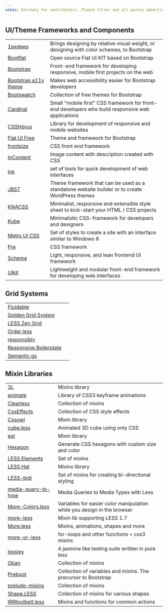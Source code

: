 ```yaml
---
notes: Entreaty for contributors. Please filter out all purely advertising and non-descriptive epithets like "best", "useful", "handy", "popular", "kick-ass", "professional" and so on.
---
```


## UI/Theme Frameworks and Components
| | |
|-|-|
| [1pxdeep](http://rriepe.github.io/1pxdeep/) | Brings designing by relative visual weight, or designing with color schemes, to Bootstrap |
| [Bootflat](http://www.flathemes.com/) | Open source Flat UI KIT based on Bootstrap |
| [Bootstrap](http://getbootstrap.com/) | Front-end framework for developing responsive, mobile first projects on the web |
| [Bootstrap a11y theme](https://github.com/bassjobsen/bootstrap-a11y-theme) | Makes web accessibility easier for Bootstrap developers |
| [Bootswatch](http://bootswatch.com/) | Collection of free themes for Bootstrap |
| [Cardinal](http://cardinalcss.com/) | Small "mobile first" CSS framework for front-end developers who build responsive web applications |
| [CSSHórus](http://csshor.us/) | Library for development of responsive and mobile websites |
| [Flat UI Free](http://designmodo.com/flat-free/) | Theme and framework for Bootstrap |
| [frontsize](https://github.com/vitto/frontsize-less) | CSS front end framework |
| [InContent](http://brunodsgn.github.io/InContent/) | Image content with description created with CSS |
| [Ink](http://ink.sapo.pt/) | set of tools for quick development of web interfaces |
| [JBST](http://jbst.eu/) | Theme framework that can be used as a standalone website builder or to create WordPress themes |
| [KNACSS](http://www.knacss.com/) | Minimalist, responsive and extensible style sheet to kick-start your HTML / CSS projects |
| [Kube](http://imperavi.com/kube/) | Minimalistic CSS-framework for developers and designers |
| [Metro UI CSS](http://metroui.org.ua/) | Set of styles to create a site with an interface similar to Windows 8 |
| [Pre](http://madscript.com/pre/) | CSS framework |
| [Schema](http://danmalarkey.github.io/schema/) | Light, responsive, and lean frontend UI framework |
| [UIkit](http://getuikit.com/) | Lightweight and modular front-end framework for developing web interfaces |

## Grid Systems
| | |
|-|-|
| [Fluidable](http://fluidable.com/) | |
| [Golden Grid System](http://goldengridsystem.com/) | |
| [LESS Zen Grid](https://github.com/bassjobsen/LESS-Zen-Grid) | |
| [Order.less](https://github.com/chromice/order.less) | |
| [responsibly](https://github.com/BuschFunker/responsibly) | |
| [Responsive Boilerplate](http://responsiveboilerplate.com/) | |
| [Semantic.gs](http://semantic.gs/) | |

## Mixin Libraries
| | |
|-|-|
| [3L](http://mateuszkocz.github.io/3l/) | Mixins library |
| [animate](https://github.com/joshuapekera/animate) | Library of CSS3 keyframe animations |
| [Clearless](http://clearleft.github.io/clearless/) | Collection of mixins |
| [CssEffects](http://adodson.com/css-effects/) | Collection of CSS style effects |
| [Cssowl](http://cssowl.owl-stars.com/) | Mixin library |
| [cube.less](https://github.com/sparanoid/cube.less) | Animated 3D cube using only CSS |
| [est](https://github.com/ecomfe/est/) | Mixin library |
| [Hexagon](http://db0company.github.io/css-hexagon/) | Generate CSS hexagons with custom size and color |
| [LESS Elements](http://lesselements.com/) | Set of mixins |
| [LESS Hat](http://lesshat.com/) | Mixins library |
| [LESS-bidi](https://github.com/danielkatz/less-bidi) | Set of mixins for creating bi-directional styling |
| [media-query-to-type](https://github.com/himedlooff/media-query-to-type) | Media Queries to Media Types with Less |
| [More-Colors.less](http://jasonrobb.github.io/More-Colors.less/) | Variables for easier color manipulation while you design in the browser |
| [more-less](https://github.com/roelvanhintum/More-Less) | Mixin lib supporting LESS 1.7 |
| [More.less](https://github.com/weinitz/More.less) | Mixins, animations, shapes and more |
| [more-or-less](https://github.com/pixelass/more-or-less) | for-loops and other functions + css3 mixins |
| [lessley](https://github.com/pixelass/lessley) | A jasmine like testing suite written in pure less |
| [Oban](http://oban.io/) | Collection of mixins |
| [Preboot](http://getpreboot.com/) | Collection of variables and mixins. The precursor to Bootstrap |
| [prelude-mixins](https://github.com/amazingSurge/prelude-mixins) | Collection of mixins |
| [Shape.LESS](https://github.com/fahad19/shape.less) | Collection of mixins for various shapes |
| [tRRtoolbelt.less](https://github.com/therebelrobot/tRRtoolbelt.less) | Mixins and functions for common actions |
